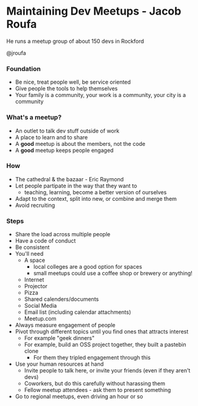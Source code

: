 # Maintaining Dev Meetups - Jacob Roufa

He runs a meetup group of about 150 devs in Rockford

@jroufa

### Foundation
* Be nice, treat people well, be service oriented
* Give people the tools to help themselves
* Your family is a community, your work is a community, your city is a community

### What's a meetup?
* An outlet to talk dev stuff outside of work
* A place to learn and to share
* A **good** meetup is about the members, not the code
* A **good** meetup keeps people engaged

### How
* The cathedral & the bazaar - Eric Raymond
* Let people partipate in the way that they want to
    - teaching, learning, become a better version of ourselves
* Adapt to the context, split into new, or combine and merge them
* Avoid recruiting

### Steps
* Share the load across multiple people
* Have a code of conduct
* Be consistent
* You'll need
    - A space
        + local colleges are a good option for spaces
        + small meetups could use a coffee shop or brewery or anything!
    - Internet
    - Projector
    - Pizza
    - Shared calenders/documents
    - Social Media
    - Email list (including calendar attachments)
    - Meetup.com
* Always measure engagement of people
* Pivot through different topics until you find ones that attracts interest
    - For example "geek dinners"
    - For example, build an OSS project together, they built a pastebin clone
        + For them they tripled engagement through this
* Use your human resources at hand
    - Invite people to talk here, or invite your friends (even if they aren't devs)
    - Coworkers, but do this carefully without harassing them
    - Fellow meetup attendees - ask them to present something
* Go to regional meetups, even driving an hour or so
    
